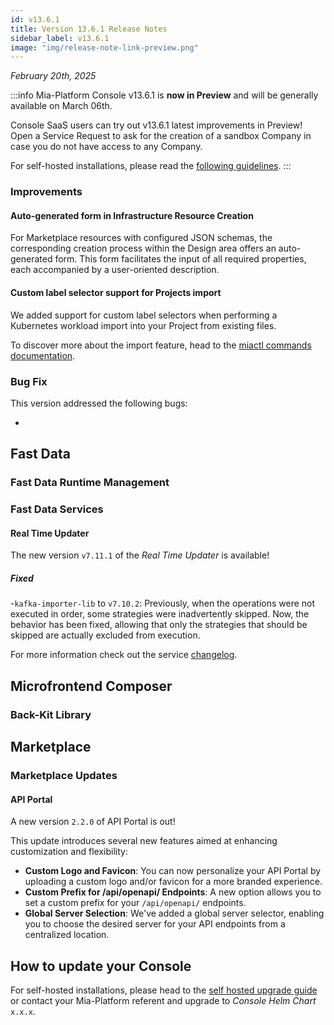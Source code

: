 ```yaml
---
id: v13.6.1
title: Version 13.6.1 Release Notes
sidebar_label: v13.6.1
image: "img/release-note-link-preview.png"
---
```


_February 20th, 2025_

:::info
Mia-Platform Console v13.6.1 is **now in Preview** and will be generally available on March 06th.

Console SaaS users can try out v13.6.1 latest improvements in Preview! Open a Service Request to ask for the creation of a sandbox Company in case you do not have access to any Company.

For self-hosted installations, please read the [following guidelines](#how-to-update-your-console).
:::

### Improvements

#### Auto-generated form in Infrastructure Resource Creation

For Marketplace resources with configured JSON schemas, the corresponding creation process within the Design area offers an auto-generated form. This form facilitates the input of all required properties, each accompanied by a user-oriented description.

#### Custom label selector support for Projects import 

We added support for custom label selectors when performing a Kubernetes workload import into your Project from existing files.

To discover more about the import feature, head to the [miactl commands documentation](/cli/miactl/30_commands.md).


### Bug Fix

This version addressed the following bugs:

* 

## Fast Data

### Fast Data Runtime Management

### Fast Data Services

#### Real Time Updater

The new version `v7.11.1` of the _Real Time Updater_ is available!

##### Fixed

-`kafka-importer-lib` to `v7.10.2`: Previously, when the operations were not executed in order, some strategies were inadvertently skipped. Now, the behavior has been fixed, allowing that only the strategies that should be skipped are actually excluded from execution.  

For more information check out the service [changelog](/runtime_suite/real-time-updater/changelog.md).

## Microfrontend Composer

### Back-Kit Library

####

## Marketplace

### Marketplace Updates

#### API Portal

A new version `2.2.0` of API Portal is out!

This update introduces several new features aimed at enhancing customization and flexibility:
- **Custom Logo and Favicon**: You can now personalize your API Portal by uploading a custom logo and/or favicon for a more branded experience.
- **Custom Prefix for /api/openapi/ Endpoints**: A new option allows you to set a custom prefix for your `/api/openapi/` endpoints.
- **Global Server Selection**: We've added a global server selector, enabling you to choose the desired server for your API endpoints from a centralized location.

## How to update your Console

For self-hosted installations, please head to the [self hosted upgrade guide](/infrastructure/self-hosted/installation-chart/100_how-to-upgrade.md) or contact your Mia-Platform referent and upgrade to _Console Helm Chart_ `x.x.x`.
